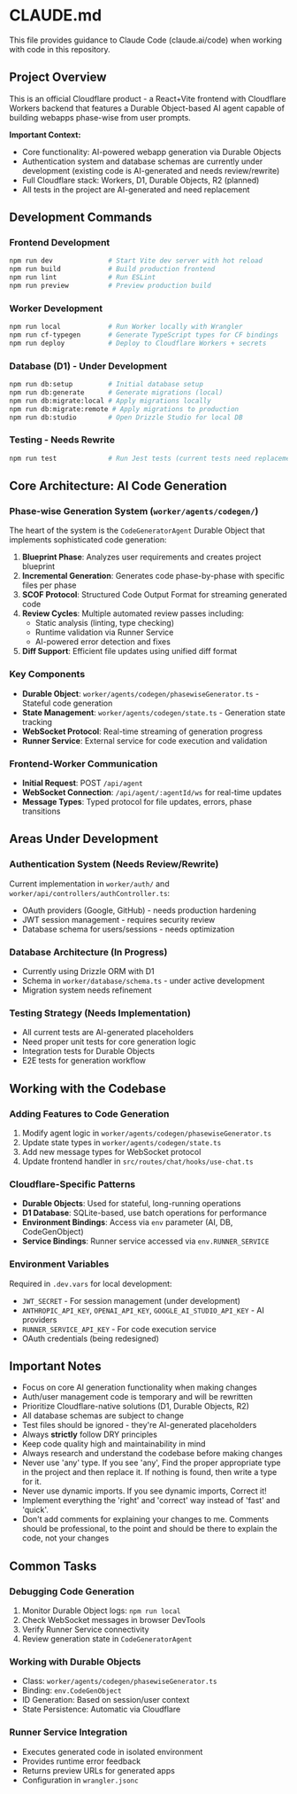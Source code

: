 # CLAUDE.md

This file provides guidance to Claude Code (claude.ai/code) when working with code in this repository.

## Project Overview
This is an official Cloudflare product - a React+Vite frontend with Cloudflare Workers backend that features a Durable Object-based AI agent capable of building webapps phase-wise from user prompts.

**Important Context:**
- Core functionality: AI-powered webapp generation via Durable Objects
- Authentication system and database schemas are currently under development (existing code is AI-generated and needs review/rewrite)
- Full Cloudflare stack: Workers, D1, Durable Objects, R2 (planned)
- All tests in the project are AI-generated and need replacement

## Development Commands

### Frontend Development
```bash
npm run dev              # Start Vite dev server with hot reload
npm run build            # Build production frontend
npm run lint             # Run ESLint
npm run preview          # Preview production build
```

### Worker Development
```bash
npm run local            # Run Worker locally with Wrangler
npm run cf-typegen       # Generate TypeScript types for CF bindings
npm run deploy           # Deploy to Cloudflare Workers + secrets
```

### Database (D1) - Under Development
```bash
npm run db:setup         # Initial database setup
npm run db:generate      # Generate migrations (local)
npm run db:migrate:local # Apply migrations locally
npm run db:migrate:remote # Apply migrations to production
npm run db:studio        # Open Drizzle Studio for local DB
```

### Testing - Needs Rewrite
```bash
npm run test             # Run Jest tests (current tests need replacement)
```

## Core Architecture: AI Code Generation

### Phase-wise Generation System (`worker/agents/codegen/`)
The heart of the system is the `CodeGeneratorAgent` Durable Object that implements sophisticated code generation:

1. **Blueprint Phase**: Analyzes user requirements and creates project blueprint
2. **Incremental Generation**: Generates code phase-by-phase with specific files per phase
3. **SCOF Protocol**: Structured Code Output Format for streaming generated code
4. **Review Cycles**: Multiple automated review passes including:
   - Static analysis (linting, type checking)
   - Runtime validation via Runner Service
   - AI-powered error detection and fixes
5. **Diff Support**: Efficient file updates using unified diff format

### Key Components
- **Durable Object**: `worker/agents/codegen/phasewiseGenerator.ts` - Stateful code generation
- **State Management**: `worker/agents/codegen/state.ts` - Generation state tracking
- **WebSocket Protocol**: Real-time streaming of generation progress
- **Runner Service**: External service for code execution and validation

### Frontend-Worker Communication
- **Initial Request**: POST `/api/agent`
- **WebSocket Connection**: `/api/agent/:agentId/ws` for real-time updates
- **Message Types**: Typed protocol for file updates, errors, phase transitions

## Areas Under Development

### Authentication System (Needs Review/Rewrite)
Current implementation in `worker/auth/` and `worker/api/controllers/authController.ts`:
- OAuth providers (Google, GitHub) - needs production hardening
- JWT session management - requires security review
- Database schema for users/sessions - needs optimization

### Database Architecture (In Progress)
- Currently using Drizzle ORM with D1
- Schema in `worker/database/schema.ts` - under active development
- Migration system needs refinement

### Testing Strategy (Needs Implementation)
- All current tests are AI-generated placeholders
- Need proper unit tests for core generation logic
- Integration tests for Durable Objects
- E2E tests for generation workflow

## Working with the Codebase

### Adding Features to Code Generation
1. Modify agent logic in `worker/agents/codegen/phasewiseGenerator.ts`
2. Update state types in `worker/agents/codegen/state.ts`
3. Add new message types for WebSocket protocol
4. Update frontend handler in `src/routes/chat/hooks/use-chat.ts`

### Cloudflare-Specific Patterns
- **Durable Objects**: Used for stateful, long-running operations
- **D1 Database**: SQLite-based, use batch operations for performance
- **Environment Bindings**: Access via `env` parameter (AI, DB, CodeGenObject)
- **Service Bindings**: Runner service accessed via `env.RUNNER_SERVICE`

### Environment Variables
Required in `.dev.vars` for local development:
- `JWT_SECRET` - For session management (under development)
- `ANTHROPIC_API_KEY`, `OPENAI_API_KEY`, `GOOGLE_AI_STUDIO_API_KEY` - AI providers
- `RUNNER_SERVICE_API_KEY` - For code execution service
- OAuth credentials (being redesigned)

## Important Notes
- Focus on core AI generation functionality when making changes
- Auth/user management code is temporary and will be rewritten
- Prioritize Cloudflare-native solutions (D1, Durable Objects, R2)
- All database schemas are subject to change
- Test files should be ignored - they're AI-generated placeholders
- Always **strictly** follow DRY principles
- Keep code quality high and maintainability in mind
- Always research and understand the codebase before making changes
- Never use 'any' type. If you see 'any', Find the proper appropriate type in the project and then replace it. If nothing is found, then write a type for it. 
- Never use dynamic imports. If you see dynamic imports, Correct it!
- Implement everything the 'right' and 'correct' way instead of 'fast' and 'quick'.
- Don't add comments for explaining your changes to me. Comments should be professional, to the point and should be there to explain the code, not your changes

## Common Tasks

### Debugging Code Generation
1. Monitor Durable Object logs: `npm run local`
2. Check WebSocket messages in browser DevTools
3. Verify Runner Service connectivity
4. Review generation state in `CodeGeneratorAgent`

### Working with Durable Objects
- Class: `worker/agents/codegen/phasewiseGenerator.ts`
- Binding: `env.CodeGenObject`
- ID Generation: Based on session/user context
- State Persistence: Automatic via Cloudflare

### Runner Service Integration
- Executes generated code in isolated environment
- Provides runtime error feedback
- Returns preview URLs for generated apps
- Configuration in `wrangler.jsonc`